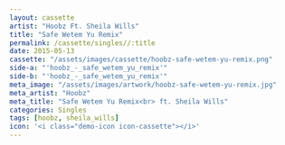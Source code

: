 ```yaml
---
layout: cassette
artist: "Hoobz Ft. Sheila Wills"
title: "Safe Wetem Yu Remix"
permalink: /cassette/singles//:title
date: 2015-05-13
cassette: "/assets/images/cassette/hoobz-safe-wetem-yu-remix.png"
side-a: "'hoobz_-_safe_wetem_yu_remix'"
side-b: "'hoobz_-_safe_wetem_yu_remix'"
meta_image: "/assets/images/artwork/hoobz-safe-wetem-yu-remix.jpg"
meta_artist: "Hoobz"
meta_title: "Safe Wetem Yu Remix<br> ft. Sheila Wills"
categories: Singles
tags: [hoobz, sheila_wills]
icon: '<i class="demo-icon icon-cassette"></i>'
---
```

